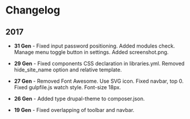 # Changelog

## 2017

- **31 Gen** - Fixed input password positioning. Added modules check. Manage
               menu toggle button in settings. Added screenshot.png.

- **29 Gen** - Fixed components CSS declaration in libraries.yml. Removed 
               hide_site_name option and relative template.

- **27 Gen** - Removed Font Awesome. Use SVG icon. Fixed navbar, top 0. Fixed
               gulpfile.js watch style. Font-size 18px.

- **26 Gen** - Added type drupal-theme to composer.json.

- **19 Gen** - Fixed overlapping of toolbar and navbar.
